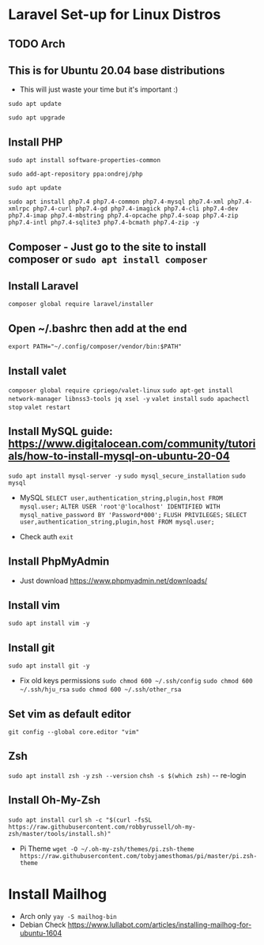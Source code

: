 # Laravel Set-up for Linux Distros

## TODO Arch

## This is for Ubuntu 20.04 base distributions
- This will just waste your time but it's important :)

``sudo apt update``

``sudo apt upgrade``

## Install PHP
``sudo apt install software-properties-common``

``sudo add-apt-repository ppa:ondrej/php``

``sudo apt update``

``sudo apt install php7.4 php7.4-common php7.4-mysql php7.4-xml php7.4-xmlrpc php7.4-curl php7.4-gd php7.4-imagick php7.4-cli php7.4-dev php7.4-imap php7.4-mbstring php7.4-opcache php7.4-soap php7.4-zip php7.4-intl php7.4-sqlite3 php7.4-bcmath php7.4-zip -y``

## Composer - Just go to the site to install composer or ``sudo apt install composer``

## Install Laravel
``composer global require laravel/installer``

## Open ~/.bashrc then add at the end
``export PATH="~/.config/composer/vendor/bin:$PATH"``

## Install valet
``composer global require cpriego/valet-linux``
``sudo apt-get install network-manager libnss3-tools jq xsel -y``
``valet install``
``sudo apachectl stop``
``valet restart``

## Install MySQL guide: https://www.digitalocean.com/community/tutorials/how-to-install-mysql-on-ubuntu-20-04
``sudo apt install mysql-server -y``
``sudo mysql_secure_installation``
``sudo mysql``

- MySQL
``SELECT user,authentication_string,plugin,host FROM mysql.user;``
``ALTER USER 'root'@'localhost' IDENTIFIED WITH mysql_native_password BY 'Password*000';``
``FLUSH PRIVILEGES;``
``SELECT user,authentication_string,plugin,host FROM mysql.user;``

- Check auth
``exit``

## Install PhpMyAdmin
- Just download https://www.phpmyadmin.net/downloads/

## Install vim
``sudo apt install vim -y``

## Install git
``sudo apt install git -y``
- Fix old keys permissions
``sudo chmod 600 ~/.ssh/config``
``sudo chmod 600 ~/.ssh/hju_rsa``
``sudo chmod 600 ~/.ssh/other_rsa``

## Set vim as default editor
``git config --global core.editor "vim"``

## Zsh
``sudo apt install zsh -y``
``zsh --version``
``chsh -s $(which zsh)`` -- re-login

## Install Oh-My-Zsh
``sudo apt install curl``
``sh -c "$(curl -fsSL https://raw.githubusercontent.com/robbyrussell/oh-my-zsh/master/tools/install.sh)"``
- Pi Theme
``wget -O ~/.oh-my-zsh/themes/pi.zsh-theme https://raw.githubusercontent.com/tobyjamesthomas/pi/master/pi.zsh-theme``

# Install Mailhog
- Arch only
``yay -S mailhog-bin``
- Debian
Check https://www.lullabot.com/articles/installing-mailhog-for-ubuntu-1604
